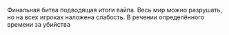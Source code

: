 Финальная битва подводящая итоги вайпа. Весь мир можно разрушать, но на всех игроках наложена слабость. 
В речении определённого времени за убийства 